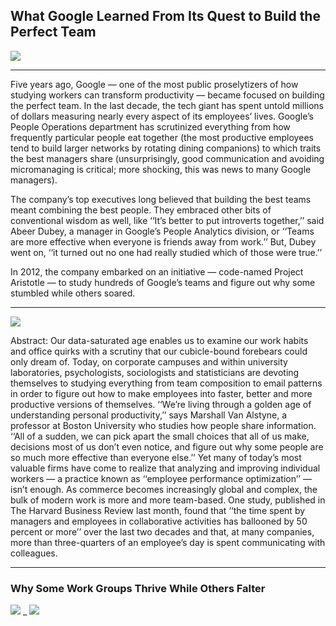 ## What Google Learned From Its Quest to Build the Perfect Team
![](https://image.slidesharecdn.com/teamwork20160301weickert-160304173113/95/building-teams-that-deliver-results-investors-34-638.jpg?cb=1457113350)
_________
Five years ago, Google — one of the most public proselytizers of how studying workers can transform productivity — became focused on building the perfect team. In the last decade, the tech giant has spent untold millions of dollars measuring nearly every aspect of its employees’ lives. Google’s People Operations department has scrutinized everything from how frequently particular people eat together (the most productive employees tend to build larger networks by rotating dining companions) to which traits the best managers share (unsurprisingly, good communication and avoiding micromanaging is critical; more shocking, this was news to many Google managers).


The company’s top executives long believed that building the best teams meant combining the best people. They embraced other bits of conventional wisdom as well, like ‘‘It’s better to put introverts together,’’ said Abeer Dubey, a manager in Google’s People Analytics division, or ‘‘Teams are more effective when everyone is friends away from work.’’ But, Dubey went on, ‘‘it turned out no one had really studied which of those were true.’’


In 2012, the company embarked on an initiative — code-named Project Aristotle — to study hundreds of Google’s teams and figure out why some stumbled while others soared.
___
![](https://static.scholar.harvard.edu/files/styles/book_cover/public/people_analytics/files/image8_0.jpg?m=1544756629&itok=gyW8kfYP)


Abstract:
Our data-saturated age enables us to examine our work habits and office quirks with a scrutiny that our cubicle-bound forebears could only dream of. Today, on corporate campuses and within university laboratories, psychologists, sociologists and statisticians are devoting themselves to studying everything from team composition to email patterns in order to figure out how to make employees into faster, better and more productive versions of themselves. ‘‘We’re living through a golden age of understanding personal productivity,’’ says Marshall Van Alstyne, a professor at Boston University who studies how people share information. ‘‘All of a sudden, we can pick apart the small choices that all of us make, decisions most of us don’t even notice, and figure out why some people are so much more effective than everyone else.’’
Yet many of today’s most valuable firms have come to realize that analyzing and improving individual workers ­— a practice known as ‘‘employee performance optimization’’ — isn’t enough. As commerce becomes increasingly global and complex, the bulk of modern work is more and more team-based. One study, published in The Harvard Business Review last month, found that ‘‘the time spent by managers and employees in collaborative activities has ballooned by 50 percent or more’’ over the last two decades and that, at many companies, more than three-quarters of an employee’s day is spent communicating with colleagues.


_____
### Why Some Work Groups Thrive While Others Falter

![](https://i.pinimg.com/originals/74/01/b5/7401b526f41c59e7a1e1dddbb3b66ee5.png)
_
![](https://image.slidesharecdn.com/newresearchrevealssurprisingtruthsaboutwhysomeworkgroupsthriveandothersfalter-160311164936/95/new-research-reveals-surprising-truths-about-why-some-work-groups-thrive-and-others-falter-4-638.jpg?cb=1457718227)